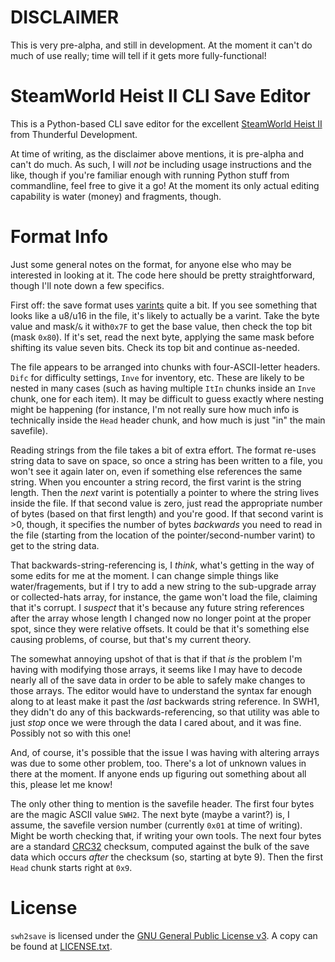 DISCLAIMER
==========

This is very pre-alpha, and still in development.  At the moment it can't do
much of use really; time will tell if it gets more fully-functional!

SteamWorld Heist II CLI Save Editor
===================================

This is a Python-based CLI save editor for the excellent
[SteamWorld Heist II](https://store.steampowered.com/app/2396240) from
Thunderful Development.

At time of writing, as the disclaimer above mentions, it is pre-alpha and
can't do much.  As such, I will *not* be including usage instructions and
the like, though if you're familiar enough with running Python stuff from
commandline, feel free to give it a go!  At the moment its only actual
editing capability is water (money) and fragments, though.

Format Info
===========

Just some general notes on the format, for anyone else who may be interested
in looking at it.  The code here should be pretty straightforward, though I'll
note down a few specifics.

First off: the save format uses [varints](https://en.wikipedia.org/wiki/Variable-length_quantity)
quite a bit.  If you see something that looks like a u8/u16 in the file, it's
likely to actually be a varint.  Take the byte value and mask/`&` it with`0x7F`
to get the base value, then check the top bit (mask `0x80`).  If it's set,
read the next byte, applying the same mask before shifting its value seven bits.
Check its top bit and continue as-needed.

The file appears to be arranged into chunks with four-ASCII-letter headers.  `Difc`
for difficulty settings, `Inve` for inventory, etc.  These are likely to be
nested in many cases (such as having multiple `ItIn` chunks inside an `Inve` chunk,
one for each item).  It may be difficult to guess exactly where nesting might be
happening (for instance, I'm not really sure how much info is technically inside
the `Head` header chunk, and how much is just "in" the main savefile).

Reading strings from the file takes a bit of extra effort.  The format re-uses
string data to save on space, so once a string has been written to a file, you won't
see it again later on, even if something else references the same string.  When you
encounter a string record, the first varint is the string length.  Then the *next*
varint is potentially a pointer to where the string lives inside the file.  If
that second value is zero, just read the appropriate number of bytes (based on that
first length) and you're good.  If that second varint is >0, though, it specifies
the number of bytes *backwards* you need to read in the file (starting from the
location of the pointer/second-number varint) to get to the string data.

That backwards-string-referencing is, I *think*, what's getting in the way of some
edits for me at the moment.  I can change simple things like water/fragements, but
if I try to add a new string to the sub-upgrade array or collected-hats array, for
instance, the game won't load the file, claiming that it's corrupt.  I *suspect* that
it's because any future string references after the array whose length I changed
now no longer point at the proper spot, since they were relative offsets.  It could
be that it's something else causing problems, of course, but that's my current theory.

The somewhat annoying upshot of that is that if that *is* the problem I'm having with
modifying those arrays, it seems like I may have to decode nearly all of the save
data in order to be able to safely make changes to those arrays.  The editor would
have to understand the syntax far enough along to at least make it past the *last*
backwards string reference.  In SWH1, they didn't do any of this backwards-referencing,
so that utility was able to just *stop* once we were through the data I cared about,
and it was fine.  Possibly not so with this one!

And, of course, it's possible that the issue I was having with altering arrays was
due to some other problem, too.  There's a lot of unknown values in there at the moment.
If anyone ends up figuring out something about all this, please let me know!

The only other thing to mention is the savefile header.  The first four bytes are the
magic ASCII value `SWH2`.  The next byte (maybe a varint?) is, I assume, the savefile
version number (currently `0x01` at time of writing).  Might be worth checking that, if
writing your own tools.  The next four bytes are a standard
[CRC32](https://en.wikipedia.org/wiki/Cyclic_redundancy_check) checksum, computed against
the bulk of the save data which occurs *after* the checksum (so, starting at byte 9).
Then the first `Head` chunk starts right at `0x9`.

License
=======

`swh2save` is licensed under the [GNU General Public License v3](https://www.gnu.org/licenses/gpl-3.0.en.html).
A copy can be found at [LICENSE.txt](LICENSE.txt).

